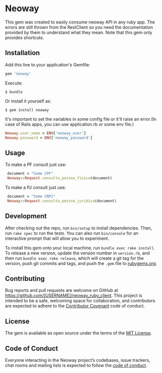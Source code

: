 # Neoway

This gem was created to easily consume neoway API in any ruby app. The errors are still thrown from the RestClient so you need the documentation provided by them to understand what they mean.
Note that this gem only provides shortcuts.

## Installation

Add this line to your application's Gemfile:

```ruby
gem 'neoway'
```

Execute:

    $ bundle

Or install it yourself as:

    $ gem install neoway

It's important to set the variables in some config file or it'll raise an error.(In case of Rails apps, you can use application.rb or some env file.)

```ruby
Neoway.user_name = ENV['neoway_user']
Neoway.password = ENV['neoway_password']
```

## Usage

To make a PF consult just use:

```ruby
 document = "Some CPF"
 Neoway::Request.consulta_pessoa_fisica(document)
```

To make a PJ consult just use:

```ruby
 document = "Some CNPJ"
 Neoway::Request.consulta_pessoa_juridica(document)
```

## Development

After checking out the repo, run `bin/setup` to install dependencies. Then, run `rake spec` to run the tests. You can also run `bin/console` for an interactive prompt that will allow you to experiment.

To install this gem onto your local machine, run `bundle exec rake install`. To release a new version, update the version number in `version.rb`, and then run `bundle exec rake release`, which will create a git tag for the version, push git commits and tags, and push the `.gem` file to [rubygems.org](https://rubygems.org).

## Contributing

Bug reports and pull requests are welcome on GitHub at https://github.com/[USERNAME]/neoway_ruby_client. This project is intended to be a safe, welcoming space for collaboration, and contributors are expected to adhere to the [Contributor Covenant](http://contributor-covenant.org) code of conduct.

## License

The gem is available as open source under the terms of the [MIT License](https://opensource.org/licenses/MIT).

## Code of Conduct

Everyone interacting in the Neoway project’s codebases, issue trackers, chat rooms and mailing lists is expected to follow the [code of conduct](https://github.com/[USERNAME]/neoway_ruby_client/blob/master/CODE_OF_CONDUCT.md).

[USERNAME]: danfaiole
